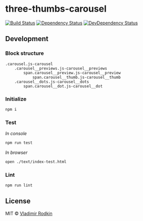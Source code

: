 # three-thumbs-carousel

[![Build Status][travis-image]][travis-url]
[![Dependency Status][depstat-image]][depstat-url]
[![DevDependency Status][depstat-dev-image]][depstat-dev-url]

## Development

### Block structure
```jade
.carousel.js-carousel
    .carousel__previews.js-carousel__previews
        span.carousel__preview.js-carousel__preview
            span.carousel__thumb.js-carousel__thumb
    .carousel__dots.js-carousel__dots
        span.carousel__dot.js-carousel__dot
```

### Initialize
```sh
npm i
```

### Test
*In console*
```sh
npm run test
```

*In browser*
```sh
open ./text/index-test.html
```

### Lint
```sh
npm run lint
```

## License
MIT © [Vladimir Rodkin](https://github.com/VovanR)

[travis-url]: https://travis-ci.org/VovanR/three-thumbs-carousel
[travis-image]: http://img.shields.io/travis/VovanR/three-thumbs-carousel.svg

[depstat-url]: https://david-dm.org/VovanR/three-thumbs-carousel
[depstat-image]: https://david-dm.org/VovanR/three-thumbs-carousel.svg

[depstat-dev-url]: https://david-dm.org/VovanR/three-thumbs-carousel
[depstat-dev-image]: https://david-dm.org/VovanR/three-thumbs-carousel/dev-status.svg
